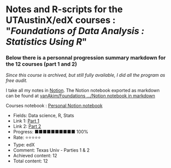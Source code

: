 # Notes and R-scripts for the UTAustinX/edX courses : "*Foundations of Data Analysis : Statistics Using R*"

### Below there is a personnal progression summary markdown for the 12 courses (part 1 and 2)
*Since this course is archived, but still fully available, I did all the program as free audit.*

I take all my notes in [Notion](https://www.notion.so/). The Notion notebook exported as markdown can be found at [vanAkim/Foundations .../Notion notebook in markdown](https://github.com/vanAkim/Foundations_of_Data_Analysis-Statistics_Using_R/tree/master/Notion%20notebook%20in%20markdown)

Courses notebook : [Personal Notion notebook](https://www.notion.so/datakim/Foundations-of-Data-Analysis-Part-1-2-Statistics-Using-R-66dbf4bc816645a89b3ba822e3b20c0a)

* Fields: Data science, R, Stats
* Link 1: [Part 1](https://courses.edx.org/courses/course-v1:UTAustinX+UT.7.11x+2T2017/course/)
* Link 2: [Part 2](https://courses.edx.org/courses/course-v1:UTAustinX+UT.7.21x+2T2017/course/)
* Progress: ■■■■■■■■■■ 100%
* Rate: ⭐⭐⭐⭐⭐
* Type: edX
* Comment: Texas Univ - Parties 1 & 2
* Achieved content: 12
* Total content: 12
